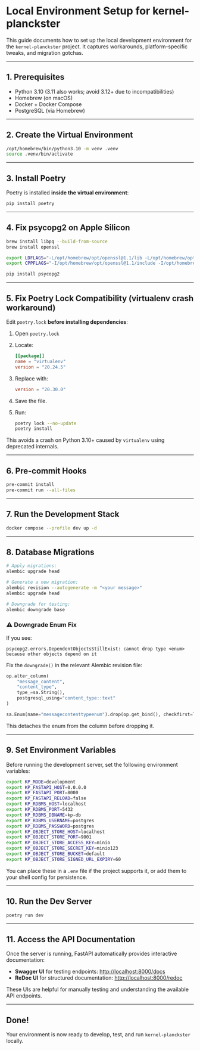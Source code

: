 # Local Environment Setup for kernel-planckster

This guide documents how to set up the local development environment for the `kernel-planckster` project. It captures workarounds, platform-specific tweaks, and migration gotchas.

---

## 1. Prerequisites

- Python 3.10 (3.11 also works; avoid 3.12+ due to incompatibilities)
- Homebrew (on macOS)
- Docker + Docker Compose
- PostgreSQL (via Homebrew)

---

## 2. Create the Virtual Environment

```bash
/opt/homebrew/bin/python3.10 -m venv .venv
source .venv/bin/activate
```

---

## 3. Install Poetry

Poetry is installed **inside the virtual environment**:

```bash
pip install poetry
```

---

## 4. Fix psycopg2 on Apple Silicon

```bash
brew install libpq --build-from-source
brew install openssl

export LDFLAGS="-L/opt/homebrew/opt/openssl@1.1/lib -L/opt/homebrew/opt/libpq/lib"
export CPPFLAGS="-I/opt/homebrew/opt/openssl@1.1/include -I/opt/homebrew/opt/libpq/include"

pip install psycopg2
```

---

## 5. Fix Poetry Lock Compatibility (virtualenv crash workaround)

Edit `poetry.lock` **before installing dependencies**:

1. Open `poetry.lock`
2. Locate:

   ```toml
   [[package]]
   name = "virtualenv"
   version = "20.24.5"
   ```

3. Replace with:

   ```toml
   version = "20.30.0"
   ```

4. Save the file.

5. Run:

   ```bash
   poetry lock --no-update
   poetry install
   ```

This avoids a crash on Python 3.10+ caused by `virtualenv` using deprecated internals.

---

## 6. Pre-commit Hooks

```bash
pre-commit install
pre-commit run --all-files
```

---

## 7. Run the Development Stack

```bash
docker compose --profile dev up -d
```

---

## 8. Database Migrations

```bash
# Apply migrations:
alembic upgrade head

# Generate a new migration:
alembic revision --autogenerate -m "<your message>"
alembic upgrade head

# Downgrade for testing:
alembic downgrade base
```

### ⚠️ Downgrade Enum Fix

If you see:

```
psycopg2.errors.DependentObjectsStillExist: cannot drop type <enum> because other objects depend on it
```

Fix the `downgrade()` in the relevant Alembic revision file:

```python
op.alter_column(
    "message_content",
    "content_type",
    type_=sa.String(),
    postgresql_using="content_type::text"
)

sa.Enum(name="messagecontenttypeenum").drop(op.get_bind(), checkfirst=True)
```

This detaches the enum from the column before dropping it.

---

## 9. Set Environment Variables

Before running the development server, set the following environment variables:

```bash
export KP_MODE=development
export KP_FASTAPI_HOST=0.0.0.0
export KP_FASTAPI_PORT=8000
export KP_FASTAPI_RELOAD=false
export KP_RDBMS_HOST=localhost
export KP_RDBMS_PORT=5432
export KP_RDBMS_DBNAME=kp-db
export KP_RDBMS_USERNAME=postgres
export KP_RDBMS_PASSWORD=postgres
export KP_OBJECT_STORE_HOST=localhost
export KP_OBJECT_STORE_PORT=9001
export KP_OBJECT_STORE_ACCESS_KEY=minio
export KP_OBJECT_STORE_SECRET_KEY=minio123
export KP_OBJECT_STORE_BUCKET=default
export KP_OBJECT_STORE_SIGNED_URL_EXPIRY=60
```

You can place these in a `.env` file if the project supports it, or add them to your shell config for persistence.

---

## 10. Run the Dev Server

```bash
poetry run dev
```

---

## 11. Access the API Documentation

Once the server is running, FastAPI automatically provides interactive documentation:

- **Swagger UI** for testing endpoints: [http://localhost:8000/docs](http://localhost:8000/docs)
- **ReDoc UI** for structured documentation: [http://localhost:8000/redoc](http://localhost:8000/redoc)

These UIs are helpful for manually testing and understanding the available API endpoints.

---

## Done!

Your environment is now ready to develop, test, and run `kernel-planckster` locally.
